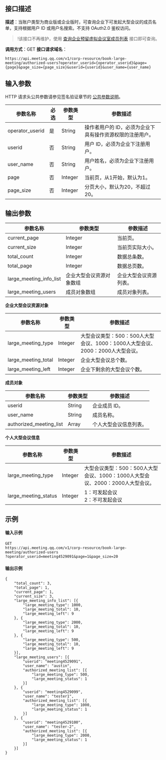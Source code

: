 ## 接口描述
**描述**：当账户类型为商业版或企业版时，可查询企业下可发起大型会议的成员名单，支持根据用户 ID 或用户名搜索。不支持 OAuth2.0 鉴权访问。
>!该接口不再维护，使用 [查询企业预留虚拟会议室成员列表](https://cloud.tencent.com/document/product/1095/56808) 接口即可查询。

**调用方式**：GET
**接口请求域名**：
```Plaintext
https://api.meeting.qq.com/v1/corp-resource/book-large-meeting/authorized-users?operator_userid={operator_userid}&page={page}&page_size={page_size}&userid={userid}&user_name={user_name}
```



## 输入参数
HTTP 请求头公共参数请参见签名验证章节的 [公共参数说明](https://cloud.tencent.com/document/product/1095/42413#.E5.85.AC.E5.85.B1.E5.8F.82.E6.95.B0)。

| 参数名称        | 必选 | 参数类型 | 参数描述                                               |
| --------------- | ---- | -------- | ------------------------------------------------------ |
| operator_userid | 是   | String   | 操作者用户的 ID，必须为企业下具有操作资源权限的注册用户。 |
| userid          | 否   | String   | 用户 ID，必须为企业下注册用户。                          |
| user_name       | 否   | String   | 用户姓名，必须为企业下注册用户。                         |
| page            | 否   | Integer  | 当前页，从1开始，默认为1。                               |
| page_size       | 否   | Integer  | 分页大小，默认为20，不超过20。                           |




## 输出参数

| 参数名称                | 参数类型                 | 参数描述             |
| ----------------------- | ------------------------ | -------------------- |
| current_page            | Integer                  | 当前页。               |
| current_size            | Integer                  | 当前页实际大小。       |
| total_count             | Integer                  | 数据总条数。           |
| total_page              | Integer                  | 数据总页数。           |
| large_meeting_info_list | 企业大型会议资源对象数组 | 企业大型会议资源列表。 |
| large_meeting_users     | 成员对象数组             | 成员对象列表。         |

**企业大型会议资源对象**

| 参数名称            | 参数类型 | 参数描述                                                     |
| ------------------- | -------- | ------------------------------------------------------------ |
| large_meeting_type  | Integer  | 大型会议类型：500：500人大型会议、1000：1000人大型会议、2000：2000人大型会议。 |
| large_meeting_total | Integer  | 企业大型会议总个数。                                           |
| large_meeting_left  | Integer  | 企业下剩余的大型会议个数。                                     |

**成员对象**

| 参数名称                | 参数类型 | 参数描述             |
| ----------------------- | -------- | -------------------- |
| userid                  | String   | 企业成员 ID。           |
| user_name               | String   | 成员名称。             |
| authorized_meeting_list | Array    | 个人大型会议信息列表。 |

**个人大型会议信息**

| 参数名称             | 参数类型 | 参数描述                                                     |
| -------------------- | -------- | ------------------------------------------------------------ |
| large_meeting_type   | Integer  | 大型会议类型：500：500人大型会议、1000：1000人大型会议、2000：2000人大型会议。 |
| large_meeting_status | Integer  | 1：可发起会议<br>2：不可发起会议                                |




## 示例

#### 输入示例
```plaintext
GET
https://api.meeting.qq.com/v1/corp-resource/book-large-meeting/authorized-users
?operator_userid=meeting4529091&page=1&page_size=20

```




#### 输出示例
```plaintext
{
	"total_count": 3,
	"total_page": 1,
	"current_page": 1,
	"current_size": 3,
	"large_meeting_info_list": [{
		"large_meeting_type": 1000,
		"large_meeting_total": 10,
		"large_meeting_left": 9
	}, {
		"large_meeting_type": 2000,
		"large_meeting_total": 10,
		"large_meeting_left": 9
	}, {
		"large_meeting_type": 500,
		"large_meeting_total": 10,
		"large_meeting_left": 9
	}],
	"large_meeting_users": [{
		"userid": "meeting4529091",
		"user_name": "austin",
		"authorized_meeting_list": [{
			"large_meeting_type": 500,
			"large_meeting_status": 1
		}]
	}, {
		"userid": "meeting4529099",
		"user_name": "tester1",
		"authorized_meeting_list": [{
			"large_meeting_type": 1000,
			"large_meeting_status": 1
		}]
	}, {
		"userid": "meeting4529100",
		"user_name": "tester-2",
		"authorized_meeting_list": [{
			"large_meeting_type": 2000,
			"large_meeting_status": 1
		}]
	}]
}

```
